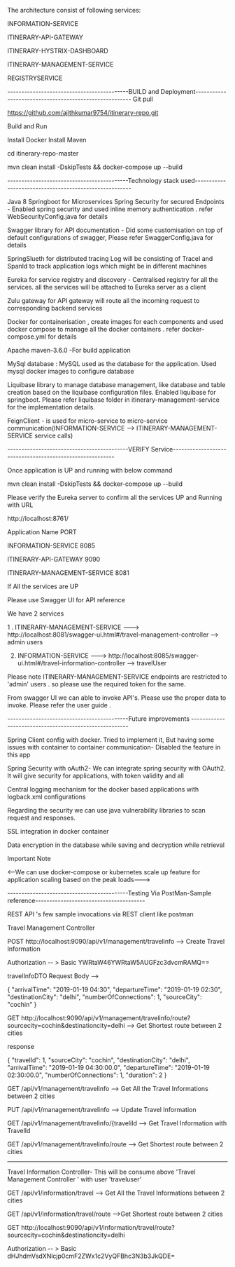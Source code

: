 
The architecture consist of following services:

INFORMATION-SERVICE	

ITINERARY-API-GATEWAY	

ITINERARY-HYSTRIX-DASHBOARD	

ITINERARY-MANAGEMENT-SERVICE

REGISTRYSERVICE

-------------------------------------------BUILD and Deployment-------------------------------------------------------
Git pull

https://github.com/ajithkumar9754/itinerary-repo.git

Build and Run

Install Docker 
Install Maven

cd itinerary-repo-master

mvn clean install -DskipTests && docker-compose up --build


-------------------------------------------Technology stack used-------------------------------------------------------

Java 8 
Springboot  for Microservices 
Spring Security for secured Endpoints - Enabled spring security and used inline memory authentication . refer WebSecurityConfig.java for details

Swagger library for API documentation - Did some customisation on top of default configurations of swagger, Please refer SwaggerConfig.java for details

SpringSlueth for distributed tracing Log will be consisting of TraceI and SpanId to track application logs which might be in different machines

Eureka for service registry and discovery - Centralised registry for all the services. all the services will be  attached to Eureka server as a client

Zulu gateway for API gateway will route all the incoming request to corresponding backend services

Docker for containerisation , create images for each components and used docker compose to manage all the docker containers . refer docker-compose.yml for details

Apache maven-3.6.0 -For build application

MySql database : MySQL  used as the database for the application. Used mysql docker images to configure database

Liquibase library to manage database management, like database and table creation based on the liquibase configuration files. Enabled liquibase for springboot. Please refer liquibase folder in itinerary-management-service for the implementation details.


FeignClient - is used for micro-service to micro-service communication(INFORMATION-SERVICE	 --> ITINERARY-MANAGEMENT-SERVICE service calls)


-------------------------------------------VERIFY Service---------------------------------------------------------

Once application is UP and running with below command

mvn clean install -DskipTests && docker-compose up --build

Please verify the Eureka server to confirm all the services UP and Running with URL

http://localhost:8761/

Application	Name                PORT 

INFORMATION-SERVICE	            8085

ITINERARY-API-GATEWAY	        9090

ITINERARY-MANAGEMENT-SERVICE	8081


If All the services are UP 

Please use Swagger UI for API reference

We have 2 services 

1 . ITINERARY-MANAGEMENT-SERVICE  ---> http://localhost:8081/swagger-ui.html#/travel-management-controller   --> admin users

2. INFORMATION-SERVICE	          ---> http://localhost:8085/swagger-ui.html#/travel-information-controller  --> travelUser


Please note ITINERARY-MANAGEMENT-SERVICE endpoints are restricted to 'admin' users . so please use the required  token for the same.

From swagger UI we  can able to invoke API's. Please use the proper data to invoke. Please refer the user guide .

-------------------------------------------Future improvements -------------------------------------------------------

Spring Client config with docker. Tried to implement it, But having some issues with container to container communication- Disabled the feature in this app

Spring Security with oAuth2- We can integrate spring security with OAuth2. It will give security for applications, with token validity and all

Central logging mechanism for the docker based applications with logback.xml configurations

Regarding the security we can use java vulnerability libraries to scan request and responses.

SSL integration in docker container

Data encryption in the database while saving and decryption while retrieval

Important Note

<--We can use docker-compose or kubernetes scale up feature for application scaling based on the peak loads--->


-------------------------------------------Testing Via PostMan-Sample reference---------------------------------------



REST API 's few sample invocations via REST client like postman

Travel Management Controller



POST  http://localhost:9090/api/v1/management/travelinfo   -->  Create Travel Information


Authorization  -- >  Basic YWRtaW46YWRtaW5AUGFzc3dvcmRAMQ==


travelInfoDTO Request Body -->

{
  "arrivalTime": "2019-01-19 04:30",
  "departureTime": "2019-01-19 02:30",
  "destinationCity": "delhi",
  "numberOfConnections": 1,
  "sourceCity": "cochin"
}



GET  http://localhost:9090/api/v1/management/travelinfo/route?sourcecity=cochin&destinationcity=delhi  -->  Get Shortest route between 2 cities


response 


{
  "travelId": 1,
  "sourceCity": "cochin",
  "destinationCity": "delhi",
  "arrivalTime": "2019-01-19 04:30:00.0",
  "departureTime": "2019-01-19 02:30:00.0",
  "numberOfConnections": 1,
  "duration": 2
}



GET /api/v1/management/travelinfo    -->  Get All the Travel Informations between 2 cities


PUT  /api/v1/management/travelinfo  --> Update Travel Information


GET  /api/v1/management/travelinfo/{traveliId   --> Get Travel Information with TravelId


GET   /api/v1/management/travelinfo/route   -->  Get Shortest route between 2 cities

_______________________________________________________________________________________



Travel Information Controller- This will be consume above 'Travel Management Controller ' with user 'traveluser'


GET /api/v1/information/travel  --> Get All the Travel Informations between 2 cities

GET /api/v1/information/travel/route  -->Get Shortest route between 2 cities



GET http://localhost:9090/api/v1/information/travel/route?sourcecity=cochin&destinationcity=delhi

Authorization  -- >  Basic dHJhdmVsdXNlcjp0cmF2ZWx1c2VyQFBhc3N3b3JkQDE=






